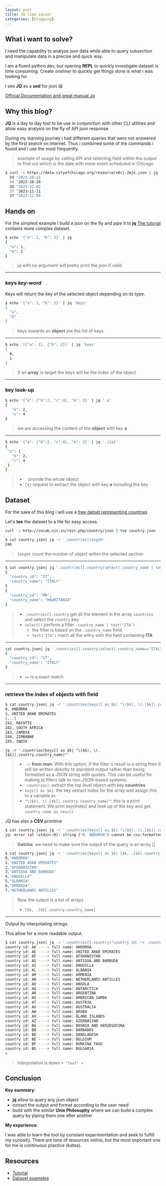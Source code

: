 ```yaml
---
layout: post
title: JQ time savior
categories: [blogging]
---
```


## What i want to solve?

I need the capability to analyze json data while able to query subsection and manipulate data in a precise and quick way.

I am a fluent python dev, but opening **REPL** to quickly investigate dataset is time consuming.  Create *oneliner* to quickly get things done is what i was looking for.

I see **JQ** as a **sed** for json 😃

[Official Documentation and great manual Jq](https://jqlang.github.io/jq/)

## Why this blog?

**JQ** is a day to day tool to be use in conjunction with other CLI utilities and allow easy analysis on the fly of API json response

During my learning journey i had different queries that were not answered by the first search on internet. Thus i combined some of the commands i found and i use the most frequently.


> example of usage by calling API and selecting field within the output to find out which is the date with more event scheduled in Chicago

```bash
$ curl -s https://data.cityofchicago.org/resource/v8cj-2mjk.json | jq '.[].reservation_start_date' | cut -d "T" -f 1 | sort | uniq -c | sort -n -k 1 -r | head -5
  59 "2023-10-21
  54 "2023-10-28
  38 "2023-12-02
  37 "2023-11-11
  37 "2023-11-04

```

## Hands on

For the simplest example i build a json on the fly and _pipe_ it to **jq**
[The tutorial](https://jqlang.github.io/jq/tutorial/) contains more complex dataset.

```bash
$ echo '{"a": 1, "b": 2}' | jq
{
  "a": 1,
  "b": 2
}
```

> jq with no argument will pretty print the json if valid

---

### **keys** _key-word_

Keys will return the key of the selected object depending on its type.

```bash
$ echo '{"a": 1, "b": 2}' | jq 'keys'
[
  "a",
  "b"
]
```

> keys towards an **object** are the list of keys

---

```bash
$ echo '[{"a": 1}, {"b": 2}]' | jq 'keys'
[
  0,
  1
]
```

> If an **array** is target the keys will be the index of the object

---

### key look-up

```bash
$ echo '{"a": {"b":2, "c":4}, "b": 2}' | jq '.a'
{
   "b": 2,
   "c": 4
}
```

> we are accessing the content of the **object** with key **a**

---

```bash
$ echo '{"a": {"b":2, "c":4}, "b": 2}' | jq '.|{a}'
{
 "a": {
   "b": 2,
   "c": 4
 }
}
```

> - `.` provide the whole object
> - `{a}` request to extract the object with key **a** including the key

## Dataset

For the sake of this blog i will use a [free datset representing countries](http://vocab.nic.in/rest.php/country/json)

Let's **tee** the dataset to a file for easy access.

```bash
curl -s http://vocab.nic.in/rest.php/country/json | tee country.json
```

```bash
$ cat country.json| jq -r '.countries|length'
246
```

> `lenght` count the number of object within the selected section

---

```bash
$ cat country.json| jq '.countries[].country|select(.country_name | test("ITA"))'
{
  "country_id": "IT",
  "country_name": "ITALY"
}
{
  "country_id": "MR",
  "country_name": "MAURITANIA"
}
```
> - `.countries[].country` get all the element in the array `countries ` and select the `country` key
> - `select()` perform a filter
> `.country_name | test("ITA")` 
>     - the filter is based on the `.country_name` field. 
>     - `test("ITA")` mach all the entry with the field containing **ITA**


---

```bash
cat country.json| jq '.countries[].country|select(.country_name=="ITALY")'
{
  "country_id": "IT",
  "country_name": "ITALY"
}
```
> - `==` is a exact match

---


### retrieve the index of objects with field

```bash
$ cat country.json| jq -r '.countries|keys[] as $k| "\($k), \(.[$k]|.country.country_name)"'
0, ANDORRA
1, UNITED ARAB EMIRATES
[...]
241, MAYOTTE
242, SOUTH AFRICA
243, ZAMBIA
244, ZIMBABWE
245, INDIA

```

`jq -r '.countries|keys[] as $k| "\($k), \(.[$k]|.country.country_name)"'`

> - `-r`: **from man**: With this option, if the filter´s result is a string then it will be written directly to standard output rather than being formatted as a JSON string with quotes. This can be useful for making jq filters talk to non-JSON-based systems.
> - `.countries|`: extract the top level object with key **countries**
> - `keys[] as $k|`: the key extract index for the array and assign this to a variable `$k`
> - `"\($k), \(.[$k]|.country.country_name)"`: this is a print statement. We print key(index) and look up of the key and get `country_name as result`

JQ has also a **CSV** primitive

```bash
$ cat country.json| jq -r '.countries|keys[] as $k| "\($k), \(.[$k]|.country.country_name)"|@csv'
jq: error (at <stdin>:0): string ("0, ANDORRA") cannot be csv-formatted, only array
```

>**Gotcha**: 
we need to make sure the output of the query is an array []

```bash
$ cat country.json| jq -r '.countries|keys[] as $k| [$k, .[$k].country.country_name]|@csv'
0,"ANDORRA"
1,"UNITED ARAB EMIRATES"
2,"AFGHANISTAN"
3,"ANTIGUA AND BARBUDA"
4,"ANGUILLA"
5,"ALBANIA"
6,"ARMENIA"
7,"NETHERLANDS ANTILLES"
```

> Now the output is a list of arrays
> - `[$k, .[$k].country.country_name]`

---

Output by interpolating strings.

This allow for a more readable output.
```bash
$ cat country.json| jq -r '.countries[].country|"country id: "+ .country_id +" ----> full name: "+ .country_name'
country id: AD ----> full name: ANDORRA
country id: AE ----> full name: UNITED ARAB EMIRATES
country id: AF ----> full name: AFGHANISTAN
country id: AG ----> full name: ANTIGUA AND BARBUDA
country id: AI ----> full name: ANGUILLA
country id: AL ----> full name: ALBANIA
country id: AM ----> full name: ARMENIA
country id: AN ----> full name: NETHERLANDS ANTILLES
country id: AO ----> full name: ANGOLA
country id: AQ ----> full name: ANTARCTICA
country id: AR ----> full name: ARGENTINA
country id: AS ----> full name: AMERICAN SAMOA
country id: AT ----> full name: AUSTRIA
country id: AU ----> full name: AUSTRALIA
country id: AW ----> full name: ARUBA
country id: AX ----> full name: ÅLAND ISLANDS
country id: AZ ----> full name: AZERBAIJAN
country id: BA ----> full name: BOSNIA AND HERZEGOVINA
country id: BB ----> full name: BARBADOS
country id: BD ----> full name: BANGLADESH
country id: BE ----> full name: BELGIUM
country id: BF ----> full name: BURKINA FASO
country id: BG ----> full name: BULGARIA
c

```

> interpolation is down `+ "text" +`

## Conclusion


**Key summary**:

- **jq** allow to query any json object
- extract the output and format according to the user need
- build with the similar **Unix Philosophy** where we can build a complex query by piping them one after another


**My experience**:

I was able to learn the tool by constant experimentation and seek to fulfill my curiosity. 
There are tons of resources online, but the most important one for me is continuous practice (*katas*).


## Resources

- [Tutorial](https://jqlang.github.io/jq/tutorial/)
- [Dataset examples](http://vocab.nic.in/rest_feed.php)
